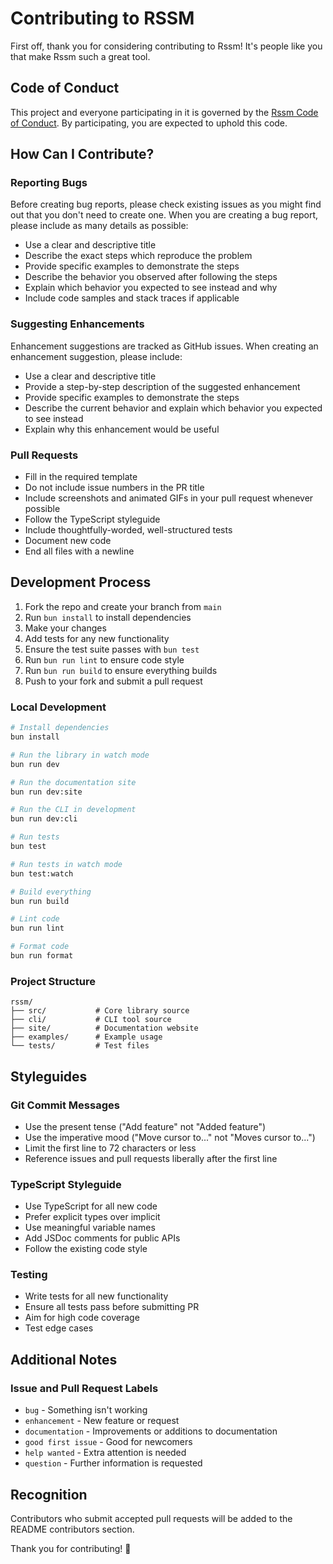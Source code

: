 # Contributing to RSSM

First off, thank you for considering contributing to Rssm! It's people like you that make Rssm such a great tool.

## Code of Conduct

This project and everyone participating in it is governed by the [Rssm Code of Conduct](CODE_OF_CONDUCT.md). By participating, you are expected to uphold this code.

## How Can I Contribute?

### Reporting Bugs

Before creating bug reports, please check existing issues as you might find out that you don't need to create one. When you are creating a bug report, please include as many details as possible:

* Use a clear and descriptive title
* Describe the exact steps which reproduce the problem
* Provide specific examples to demonstrate the steps
* Describe the behavior you observed after following the steps
* Explain which behavior you expected to see instead and why
* Include code samples and stack traces if applicable

### Suggesting Enhancements

Enhancement suggestions are tracked as GitHub issues. When creating an enhancement suggestion, please include:

* Use a clear and descriptive title
* Provide a step-by-step description of the suggested enhancement
* Provide specific examples to demonstrate the steps
* Describe the current behavior and explain which behavior you expected to see instead
* Explain why this enhancement would be useful

### Pull Requests

* Fill in the required template
* Do not include issue numbers in the PR title
* Include screenshots and animated GIFs in your pull request whenever possible
* Follow the TypeScript styleguide
* Include thoughtfully-worded, well-structured tests
* Document new code
* End all files with a newline

## Development Process

1. Fork the repo and create your branch from `main`
2. Run `bun install` to install dependencies
3. Make your changes
4. Add tests for any new functionality
5. Ensure the test suite passes with `bun test`
6. Run `bun run lint` to ensure code style
7. Run `bun run build` to ensure everything builds
8. Push to your fork and submit a pull request

### Local Development

```bash
# Install dependencies
bun install

# Run the library in watch mode
bun run dev

# Run the documentation site
bun run dev:site

# Run the CLI in development
bun run dev:cli

# Run tests
bun test

# Run tests in watch mode
bun test:watch

# Build everything
bun run build

# Lint code
bun run lint

# Format code
bun run format
```

### Project Structure

```
rssm/
├── src/           # Core library source
├── cli/           # CLI tool source
├── site/          # Documentation website
├── examples/      # Example usage
└── tests/         # Test files
```

## Styleguides

### Git Commit Messages

* Use the present tense ("Add feature" not "Added feature")
* Use the imperative mood ("Move cursor to..." not "Moves cursor to...")
* Limit the first line to 72 characters or less
* Reference issues and pull requests liberally after the first line

### TypeScript Styleguide

* Use TypeScript for all new code
* Prefer explicit types over implicit
* Use meaningful variable names
* Add JSDoc comments for public APIs
* Follow the existing code style

### Testing

* Write tests for all new functionality
* Ensure all tests pass before submitting PR
* Aim for high code coverage
* Test edge cases

## Additional Notes

### Issue and Pull Request Labels

* `bug` - Something isn't working
* `enhancement` - New feature or request
* `documentation` - Improvements or additions to documentation
* `good first issue` - Good for newcomers
* `help wanted` - Extra attention is needed
* `question` - Further information is requested

## Recognition

Contributors who submit accepted pull requests will be added to the README contributors section.

Thank you for contributing! 🎉
